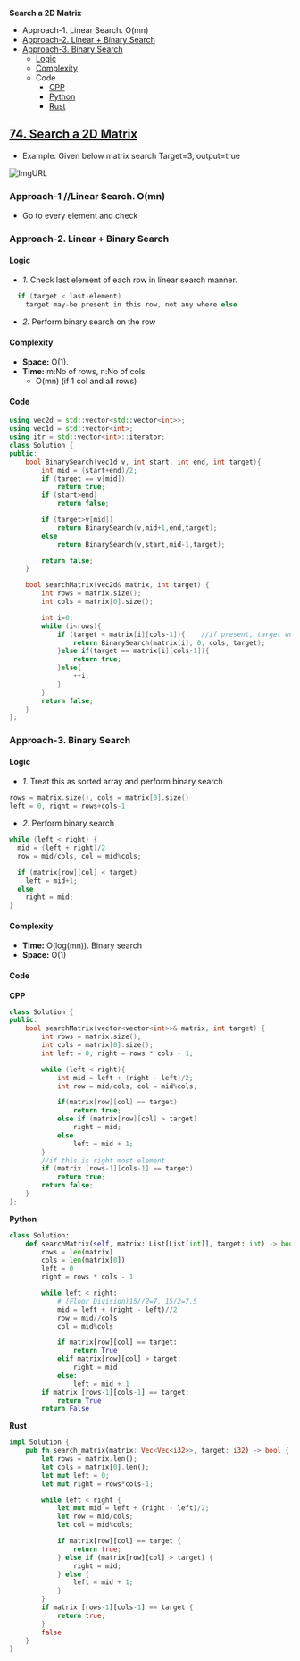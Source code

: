 **Search a 2D Matrix**
- Approach-1. Linear Search. O(mn)
- [Approach-2. Linear + Binary Search](#a2)
- [Approach-3. Binary Search](#a3)
  - [Logic](#l)
  - [Complexity](#com)
  - Code
    - [CPP](#cpp)
    - [Python](#py)
    - [Rust](#rs)

## [74. Search a 2D Matrix](https://leetcode.com/problems/search-a-2d-matrix/)
- Example: Given below matrix search Target=3, output=true

![ImgURL](https://assets.leetcode.com/uploads/2020/10/05/mat.jpg)

### Approach-1  //Linear Search. O(mn)
- Go to every element and check

<a name=a2></a>
### Approach-2. Linear + Binary Search
#### Logic
- *1.* Check last element of each row in linear search manner.
```c
  if (target < last-element)
    target may-be present in this row, not any where else
```
- *2.* Perform binary search on the row
#### Complexity
- **Space:** O(1).
- **Time:** m:No of rows, n:No of cols
  - O(mn) (if 1 col and all rows)
#### Code
```cpp
using vec2d = std::vector<std::vector<int>>;
using vec1d = std::vector<int>;
using itr = std::vector<int>::iterator;
class Solution {
public:
    bool BinarySearch(vec1d v, int start, int end, int target){
        int mid = (start+end)/2;
        if (target == v[mid])
            return true;
        if (start>end)
            return false;

        if (target>v[mid])
            return BinarySearch(v,mid+1,end,target);
        else
            return BinarySearch(v,start,mid-1,target);

        return false;
    }

    bool searchMatrix(vec2d& matrix, int target) {
        int rows = matrix.size();
        int cols = matrix[0].size();

        int i=0;
        while (i<rows){
            if (target < matrix[i][cols-1]){    //if present, target would be in this row
                return BinarySearch(matrix[i], 0, cols, target);
            }else if(target == matrix[i][cols-1]){
                return true;                
            }else{
                ++i;
            }
        }
        return false;
    }
};
```

<a name=a3></a>
### Approach-3. Binary Search
#### Logic
- _1._ Treat this as sorted array and perform binary search
```c
rows = matrix.size(), cols = matrix[0].size()
left = 0, right = rows+cols-1
```
- _2._ Perform binary search
```c
while (left < right) {
  mid = (left + right)/2
  row = mid/cols, col = mid%cols;

  if (matrix[row][col] < target)
    left = mid+1;
  else
    right = mid;
}
```

<a name=com></a>
#### Complexity
- **Time:** O(log(mn)). Binary search
- **Space:** O(1)

#### Code
<a name=cpp></a>
**CPP**
```cpp
class Solution {
public:
    bool searchMatrix(vector<vector<int>>& matrix, int target) {
        int rows = matrix.size();
        int cols = matrix[0].size();
        int left = 0, right = rows * cols - 1;

        while (left < right){
            int mid = left + (right - left)/2;
            int row = mid/cols, col = mid%cols;

            if(matrix[row][col] == target)
                return true;
            else if (matrix[row][col] > target)
                right = mid;
            else
                left = mid + 1;
        }
        //if this is right most element
        if (matrix [rows-1][cols-1] == target)
            return true;
        return false;
    }
};
```
<a name=py></a>
**Python**
```py
class Solution:
    def searchMatrix(self, matrix: List[List[int]], target: int) -> bool:
        rows = len(matrix)
        cols = len(matrix[0])
        left = 0
        right = rows * cols - 1

        while left < right:
            # (Floor Division)15//2=7, 15/2=7.5
            mid = left + (right - left)//2
            row = mid//cols
            col = mid%cols

            if matrix[row][col] == target:
                return True
            elif matrix[row][col] > target:
                right = mid
            else:
                left = mid + 1
        if matrix [rows-1][cols-1] == target:
            return True
        return False
```
<a name=rs></a>
**Rust**
```rs
impl Solution {
    pub fn search_matrix(matrix: Vec<Vec<i32>>, target: i32) -> bool {
        let rows = matrix.len();
        let cols = matrix[0].len();
        let mut left = 0;
        let mut right = rows*cols-1;

        while left < right {
            let mut mid = left + (right - left)/2;
            let row = mid/cols;
            let col = mid%cols;

            if matrix[row][col] == target {
                return true;
            } else if (matrix[row][col] > target) {
                right = mid;
            } else {
                left = mid + 1;
            }
        }
        if matrix [rows-1][cols-1] == target {
            return true;
        }
        false
    }
}
```
